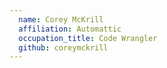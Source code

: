 ```yaml
---
  name: Corey McKrill
  affiliation: Automattic
  occupation_title: Code Wrangler
  github: coreymckrill
---
```

